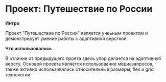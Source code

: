# Проект: Путешествие по России

**Интро**

Проект "Путешествие по России" является учеьным проектом и демонстрирует умение работы с адаптивной версткой.

**Что использовалось**

В отличие от предыдущего проета здесь упор делается на адаптивнуб версту. Основой проекта является использование медиазапросов, также активно использовались относительные размеры, flex и grid технологии.
